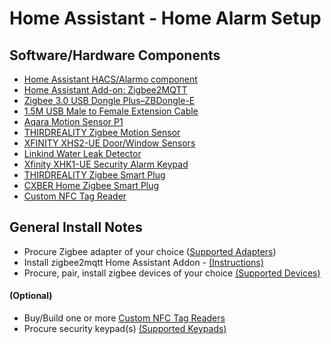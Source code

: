 # Home Assistant - Home Alarm Setup

## Software/Hardware Components

* [Home Assistant HACS/Alarmo component](https://github.com/nielsfaber/alarmo)
* [Home Assistant Add-on: Zigbee2MQTT](https://github.com/zigbee2mqtt/hassio-zigbee2mqtt/tree/master/zigbee2mqtt)
* [Zigbee 3.0 USB Dongle Plus–ZBDongle-E](https://itead.cc/product/zigbee-3-0-usb-dongle/)
* [1.5M USB Male to Female Extension Cable](https://itead.cc/product/1-5m-usb-male-to-female-extension-cable/)
* [Aqara Motion Sensor P1](https://www.amazon.com/gp/product/B09QKVMMTB/ref=ppx_yo_dt_b_search_asin_title?ie=UTF8&psc=1)
* [THIRDREALITY Zigbee Motion Sensor](https://www.amazon.com/gp/product/B08RRRWK6B/ref=ppx_yo_dt_b_search_asin_title?ie=UTF8&th=1)
* [XFINITY XHS2-UE Door/Window Sensors](https://www.ebay.com/itm/353601730199)
* [Linkind Water Leak Detector](https://www.amazon.com/gp/product/B08YDB1PCK/ref=ppx_yo_dt_b_search_asin_title?ie=UTF8&th=1)
* [Xfinity XHK1-UE Security Alarm Keypad](https://www.ebay.com/itm/324974319228)
* [THIRDREALITY Zigbee Smart Plug](https://www.amazon.com/gp/product/B09KNDM4VV/ref=ppx_yo_dt_b_search_asin_title?ie=UTF8&psc=1)
* [CXBER Home Zigbee Smart Plug](https://www.amazon.com/gp/product/B0BJ6DQXKF/ref=ppx_yo_dt_b_search_asin_title?ie=UTF8&th=1)
* [Custom NFC Tag Reader](TAG_READER.md)

## General Install Notes

* Procure Zigbee adapter of your choice ([Supported Adapters](https://www.zigbee2mqtt.io/guide/adapters/#recommended))
* Install zigbee2mqtt Home Assistant Addon - [(Instructions)](https://github.com/zigbee2mqtt/hassio-zigbee2mqtt#installation)
* Procure, pair, install zigbee devices of your choice [(Supported Devices)](https://www.zigbee2mqtt.io/supported-devices/)

#### (Optional)

* Buy/Build one or more [Custom NFC Tag Readers](TAG_READER.md)
* Procure security keypad(s) [(Supported Keypads)](https://www.zigbee2mqtt.io/supported-devices/#s=keypad)
